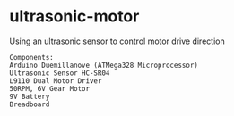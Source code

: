 # ultrasonic-motor
Using an ultrasonic sensor to control motor drive direction
	
	Components:
	Arduino Duemillanove (ATMega328 Microprocessor)
	Ultrasonic Sensor HC-SR04
	L9110 Dual Motor Driver
	50RPM, 6V Gear Motor
	9V Battery
	Breadboard
